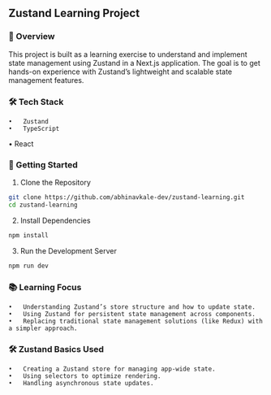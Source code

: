 ## Zustand Learning Project

### 📌 Overview

This project is built as a learning exercise to understand and implement state management using Zustand in a Next.js application. The goal is to get hands-on experience with Zustand’s lightweight and scalable state management features.

### 🛠 Tech Stack
	•	Zustand 
	•	TypeScript 
  •	React

### 🚀 Getting Started
1.	Clone the Repository
```bash
git clone https://github.com/abhinavkale-dev/zustand-learning.git
cd zustand-learning
```


2.	Install Dependencies
```bash
npm install
```


3.	Run the Development Server

```bash
npm run dev
```
### 📚 Learning Focus
	•	Understanding Zustand’s store structure and how to update state.
	•	Using Zustand for persistent state management across components.
	•	Replacing traditional state management solutions (like Redux) with a simpler approach.

### 🛠 Zustand Basics Used
	•	Creating a Zustand store for managing app-wide state.
	•	Using selectors to optimize rendering.
	•	Handling asynchronous state updates.
